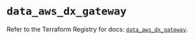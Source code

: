# `data_aws_dx_gateway`

Refer to the Terraform Registry for docs: [`data_aws_dx_gateway`](https://registry.terraform.io/providers/hashicorp/aws/6.9.0/docs/data-sources/dx_gateway).
